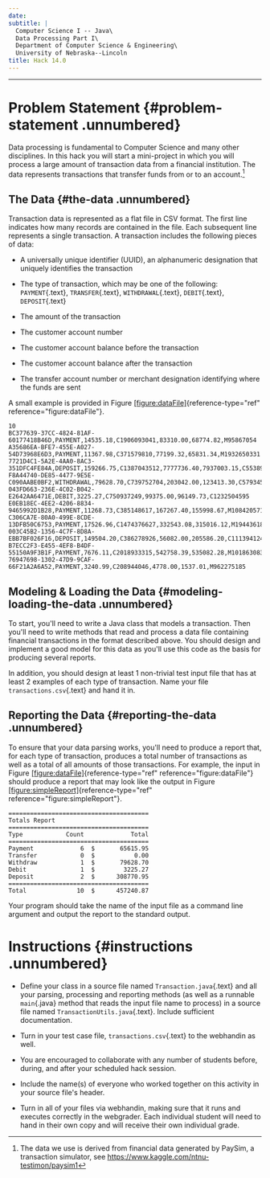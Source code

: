 ```yaml
---
date:  
subtitle: |
  Computer Science I -- Java\
  Data Processing Part I\
  Department of Computer Science & Engineering\
  University of Nebraska--Lincoln
title: Hack 14.0
---
```


------------------------------------------------------------------------

# Problem Statement {#problem-statement .unnumbered}

Data processing is fundamental to Computer Science and many other
disciplines. In this hack you will start a mini-project in which you
will process a large amount of transaction data from a financial
institution. The data represents transactions that transfer funds from
or to an account.[^1]

## The Data {#the-data .unnumbered}

Transaction data is represented as a flat file in CSV format. The first
line indicates how many records are contained in the file. Each
subsequent line represents a single transaction. A transaction includes
the following pieces of data:

-   A universally unique identifier (UUID), an alphanumeric designation
    that uniquely identifies the transaction

-   The type of transaction, which may be one of the following:
    `PAYMENT`{.text}, `TRANSFER`{.text}, `WITHDRAWAL`{.text},
    `DEBIT`{.text}, `DEPOSIT`{.text}

-   The amount of the transaction

-   The customer account number

-   The customer account balance before the transaction

-   The customer account balance after the transaction

-   The transfer account number or merchant designation identifying
    where the funds are sent

A small example is provided in Figure
[\[figure:dataFile\]](#figure:dataFile){reference-type="ref"
reference="figure:dataFile"}.

``` {.text fontsize="\\scriptsize"}
10
BC377639-37CC-4824-81AF-60177418B46D,PAYMENT,14535.18,C1906093041,83310.00,68774.82,M95867054
A35686EA-BFE7-455E-A027-54D73968E6D3,PAYMENT,11367.98,C371579810,77199.32,65831.34,M1932650331
7721D4C1-5A2E-4AA0-8AC3-351DFC4FE84A,DEPOSIT,159266.75,C1387043512,7777736.40,7937003.15,C553899299
F8A44740-DE85-4477-9E5E-C090AABE0BF2,WITHDRAWAL,79628.70,C739752704,203042.00,123413.30,C579345824
043FD663-236E-4C02-B042-E2642AA6471E,DEBIT,3225.27,C750937249,99375.00,96149.73,C1232504595
E0EB18EC-4EE2-4206-8834-9465992D1B28,PAYMENT,11268.73,C385148617,167267.40,155998.67,M1084205719
C306CA7E-80A0-499E-8CDE-13DFB50C6753,PAYMENT,17526.96,C1474376627,332543.08,315016.12,M1944361847
003C45B2-1356-4C7F-8D8A-EBB7BF026F16,DEPOSIT,149504.20,C386278926,56082.00,205586.20,C1113941243
B7ECC2F3-E455-4EF8-B4DF-55150A9F3B1F,PAYMENT,7676.11,C2018933315,542758.39,535082.28,M1018630839
76947698-1302-47D9-9CAF-66F21A2A6A52,PAYMENT,3240.99,C208944046,4778.00,1537.01,M962275185
```

## Modeling & Loading the Data {#modeling-loading-the-data .unnumbered}

To start, you'll need to write a Java class that models a transaction.
Then you'll need to write methods that read and process a data file
containing financial transactions in the format described above. You
should design and implement a good model for this data as you'll use
this code as the basis for producing several reports.

In addition, you should design at least 1 non-trivial test input file
that has at least 2 examples of each type of transaction. Name your file
`transactions.csv`{.text} and hand it in.

## Reporting the Data {#reporting-the-data .unnumbered}

To ensure that your data parsing works, you'll need to produce a report
that, for each type of transaction, produces a total number of
transactions as well as a total of all amounts of those transactions.
For example, the input in Figure
[\[figure:dataFile\]](#figure:dataFile){reference-type="ref"
reference="figure:dataFile"} should produce a report that may look like
the output in Figure
[\[figure:simpleReport\]](#figure:simpleReport){reference-type="ref"
reference="figure:simpleReport"}.

``` text
=======================================
Totals Report
=======================================
Type            Count             Total
=======================================
Payment             6  $       65615.95
Transfer            0  $           0.00
Withdraw            1  $       79628.70
Debit               1  $        3225.27
Deposit             2  $      308770.95
=======================================
Total              10  $      457240.87
```

Your program should take the name of the input file as a command line
argument and output the report to the standard output.

# Instructions {#instructions .unnumbered}

-   Define your class in a source file named `Transaction.java`{.text}
    and all your parsing, processing and reporting methods (as well as a
    runnable `main`{.java} method that reads the input file name to
    process) in a source file named `TransactionUtils.java`{.text}.
    Include sufficient documentation.

-   Turn in your test case file, `transactions.csv`{.text} to the
    webhandin as well.

-   You are encouraged to collaborate with any number of students
    before, during, and after your scheduled hack session.

-   Include the name(s) of everyone who worked together on this activity
    in your source file's header.

-   Turn in all of your files via webhandin, making sure that it runs
    and executes correctly in the webgrader. Each individual student
    will need to hand in their own copy and will receive their own
    individual grade.

[^1]: The data we use is derived from financial data generated by
    PaySim, a transaction simulator, see
    <https://www.kaggle.com/ntnu-testimon/paysim1>

